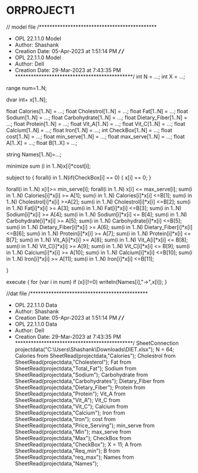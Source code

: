 # ORPROJECT1
// model file
/*********************************************
 * OPL 22.1.1.0 Model
 * Author: Shashank
 * Creation Date: 05-Apr-2023 at 1:51:14 PM
 *********************************************/
/*********************************************
 * OPL 22.1.1.0 Model
 * Author: Dell
 * Creation Date: 29-Mar-2023 at 7:43:35 PM
 *********************************************/
int N = ...;
int X = ...;

range num=1..N;

dvar int+ x[1..N];

float Calories[1..N] = ...;
float Cholestrol[1..N] = ...;
float Fat[1..N] = ...;
float Sodium[1..N] = ...;
float Carbohydrate[1..N] = ...;
float Dietary_Fiber[1..N] = ...;
float Protein[1..N] = ...;
float Vit_A[1..N] = ...;
float Vit_C[1..N] = ...;
float Calcium[1..N] = ...;
float Iron[1..N] = ...;
int CheckBox[1..N] = ...;
float cost[1..N] = ...;
float min_serve[1..N] = ...;
float max_serve[1..N] = ...;
float A[1..X] = ...;
float B[1..X] = ...;

string Names[1..N]=...;

minimize sum (i in 1..N)x[i]*cost[i];

subject to {
  forall(i in 1..N)if(CheckBox[i] == 0)
    {
      x[i] == 0;
    }
    
 
 forall(i in 1..N) x[i]>= min_serve[i];
 forall(i in 1..N) x[i] <= max_serve[i];
 sum(i in 1..N) Calories[i]*x[i] >= A[1];
 sum(i in 1..N) Calories[i]*x[i] <=B[1];
 sum(i in 1..N) Cholestrol[i]*x[i] >=A[2];
 sum(i in 1..N) Cholestrol[i]*x[i] <=B[2];
 sum(i in 1..N) Fat[i]*x[i] >= A[3];
 sum(i in 1..N) Fat[i]*x[i] <=B[3];
 sum(i in 1..N) Sodium[i]*x[i] >= A[4];
 sum(i in 1..N) Sodium[i]*x[i] <= B[4];
 sum(i in 1..N) Carbohydrate[i]*x[i] >= A[5];
 sum(i in 1..N) Carbohydrate[i]*x[i] <=B[5];
 sum(i in 1..N) Dietary_Fiber[i]*x[i] >= A[6];
 sum(i in 1..N) Dietary_Fiber[i]*x[i] <=B[6];
 sum(i in 1..N) Protein[i]*x[i] >= A[7];
 sum(i in 1..N) Protein[i]*x[i] <= B[7];
 sum(i in 1..N) Vit_A[i]*x[i] >= A[8];
 sum(i in 1..N) Vit_A[i]*x[i] <= B[8];
 sum(i in 1..N) Vit_C[i]*x[i] >= A[9];
 sum(i in 1..N) Vit_C[i]*x[i] <= B[9];
 sum(i in 1..N) Calcium[i]*x[i] >= A[10];
 sum(i in 1..N) Calcium[i]*x[i] <=B[10];
 sum(i in 1..N) Iron[i]*x[i] >= A[11];
 sum(i in 1..N) Iron[i]*x[i] <=B[11];
 
 }
 
 
execute {
	for (var i in num) if (x[i]!=0) writeln(Names[i],"->",x[i]);
}

//dat file
/*********************************************
 * OPL 22.1.1.0 Data
 * Author: Shashank
 * Creation Date: 05-Apr-2023 at 1:51:14 PM
 *********************************************/
/*********************************************
 * OPL 22.1.1.0 Data
 * Author: Dell
 * Creation Date: 29-Mar-2023 at 7:43:35 PM
 *********************************************/
SheetConnection
 projectdata("C:\\Users\\Shashank\\Downloads\\DIET.xlsx");
 N = 64;
 Calories from
 SheetRead(projectdata,"Calories");
  Cholestrol from
 SheetRead(projectdata,"Cholesterol");
  Fat from
 SheetRead(projectdata,"Total_Fat");
   Sodium from
 SheetRead(projectdata,"Sodium");
   Carbohydrate from
 SheetRead(projectdata,"Carbohydrates");
   Dietary_Fiber from
 SheetRead(projectdata,"Dietary_Fiber");
   Protein from
 SheetRead(projectdata,"Protein");
   Vit_A from
 SheetRead(projectdata,"Vit_A");
   Vit_C from
 SheetRead(projectdata,"Vit_C");
   Calcium from
 SheetRead(projectdata,"Calcium");
   Iron from
 SheetRead(projectdata,"Iron");
  cost from
 SheetRead(projectdata,"Price_Serving");
   min_serve from
 SheetRead(projectdata,"Min");
   max_serve from
 SheetRead(projectdata,"Max");
    CheckBox from
 SheetRead(projectdata,"CheckBox");
 X = 11;
  A from
  SheetRead(projectdata,"Req_min");
  B from
  SheetRead(projectdata,"req_max");
 Names from 
 SheetRead(projectdata,"Names"); 
  
